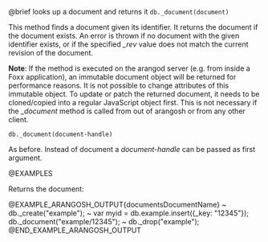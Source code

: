 

@brief looks up a document and returns it
`db._document(document)`

This method finds a document given its identifier. It returns the document
if the document exists. An error is thrown if no document with the given
identifier exists, or if the specified *_rev* value does not match the
current revision of the document.

**Note**: If the method is executed on the arangod server (e.g. from
inside a Foxx application), an immutable document object will be returned
for performance reasons. It is not possible to change attributes of this
immutable object. To update or patch the returned document, it needs to be
cloned/copied into a regular JavaScript object first. This is not necessary
if the *_document* method is called from out of arangosh or from any
other client.

`db._document(document-handle)`

As before. Instead of document a *document-handle* can be passed as
first argument.

@EXAMPLES

Returns the document:

@EXAMPLE_ARANGOSH_OUTPUT{documentsDocumentName}
~ db._create("example");
~ var myid = db.example.insert({_key: "12345"});
  db._document("example/12345");
~ db._drop("example");
@END_EXAMPLE_ARANGOSH_OUTPUT


